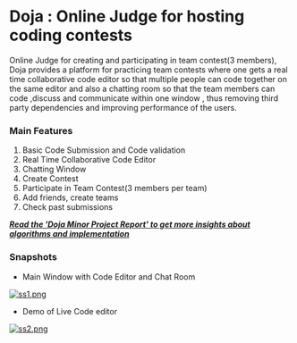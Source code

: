 # Doja : Online Judge for hosting coding contests

Online Judge for creating and participating in team contest(3 members), Doja provides a platform for practicing team contests where one gets a 
real time collaborative code editor so that multiple people can code together on the same editor and also a chatting room so that the team members
can code ,discuss and communicate within one window , thus removing third party dependencies and improving performance of the users.

<h3>Main Features</h3> 
<ol>
  <li>Basic Code Submission and Code validation</li>
  <li> Real Time Collaborative Code Editor </li>
  <li>Chatting Window</li>
  <li>Create Contest</li>
  <li>Participate in Team Contest(3 members per team)</li>
  <li>Add friends, create teams</li>
  <li>Check past submissions</li>
</ol>

<u><strong><i>Read the 'Doja Minor Project Report' to get more insights about algorithms and implementation</i></strong></u>

<h3>Snapshots</h3>
  
- Main Window with Code Editor and Chat Room
  
[![ss1.png](https://i.postimg.cc/d1HCjGd9/ss1.png)](https://postimg.cc/WFZt2F5D)

  
- Demo of Live Code editor

[![ss2.png](https://i.postimg.cc/xqr3LKD4/ss2.png)](https://postimg.cc/9wp9hwfd)
